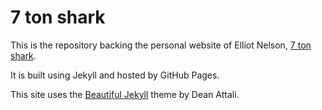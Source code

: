 # 7 ton shark

This is the repository backing the personal website of Elliot Nelson, [7 ton shark](http://7tonshark.com).

It is built using Jekyll and hosted by GitHub Pages.

This site uses the [Beautiful Jekyll](https://github.com/daattali/beautiful-jekyll) theme by Dean Attali.
